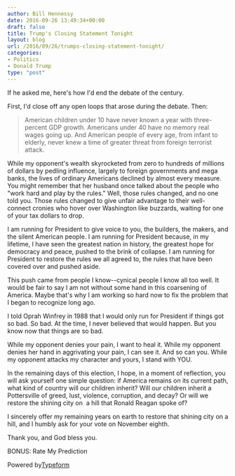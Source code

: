 ```yaml
---
author: Bill Hennessy
date: 2016-09-26 13:49:34+00:00
draft: false
title: Trump's Closing Statement Tonight
layout: blog
url: /2016/09/26/trumps-closing-statement-tonight/
categories:
- Politics
- Donald Trump
type: "post"
---
```


If he asked me, here's how I'd end the debate of the century.

First, I'd close off any open loops that arose during the debate. Then:



> American children under 10 have never known a year with three-percent GDP growth. Americans under 40 have no memory real wages going up. And American people of every age, from infant to elderly, never knew a time of greater threat from foreign terrorist attack.

While my opponent's wealth skyrocketed from zero to hundreds of millions of dollars by pedling influence, largely to foreign governments and mega banks, the lives of ordinary Americans declined by almost every measure. You might remember that her husband once talked about the people who "work hard and play by the rules." Well, those rules changed, and no one told you. Those rules changed to give unfair advantage to their well-connect cronies who hover over Washington like buzzards, waiting for one of your tax dollars to drop.

I am running for President to give voice to you, the builders, the makers, and the silent American people. I am running for President because, in my lifetime, I have seen the greatest nation in history, the greatest hope for democracy and peace, pushed to the brink of collapse. I am running for President to restore the rules we all agreed to, the rules that have been covered over and pushed aside.

This push came from people I know--cynical people I know all too well. It would be fair to say I am not without some hand in this coarsening of America. Maybe that's why I am working so hard now to fix the problem that I began to recognize long ago.

I told Oprah Winfrey in 1988 that I would only run for President if things got so bad. So bad. At the time, I never believed that would happen. But you know now that things are so bad.

While my opponent denies your pain, I want to heal it. While my opponent denies her hand in aggrivating your pain, I can see it. And so can you. While my opponent attacks my character and yours, I stand with YOU.

In the remaining days of this election, I hope, in a moment of reflection, you will ask yourself one simple question: if America remains on its current path, what kind of country will our children inherit? Will our children inherit a Pottersville of greed, lust, violence, corruption, and decay? Or will we restore the shining city on  a hill that Ronald Reagan spoke of?

I sincerely offer my remaining years on earth to restore that shining city on a hill, and I humbly ask for your vote on November eighth.

Thank you, and God bless you.





BONUS: Rate My Prediction













Powered by[Typeform](https://www.typeform.com/examples/?utm_campaign=SfN3Ow&utm_source=typeform.com-54571-Basic&utm_medium=typeform&utm_content=typeform-embedded-poweredbytypeform&utm_term=EN)
